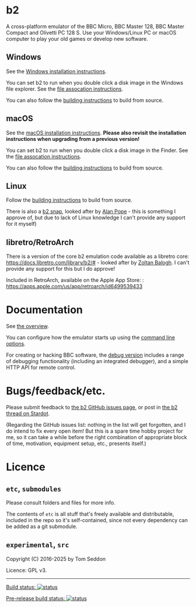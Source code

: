# b2

A cross-platform emulator of the BBC Micro, BBC Master 128, BBC Master
Compact and Olivetti PC 128 S. Use your Windows/Linux PC or macOS
computer to play your old games or develop new software.

## Windows

See the
[Windows installation instructions](./doc/Installing-on-Windows.md).

You can set b2 to run when you double click a disk image in the
Windows file explorer. See the
[file assocation instructions](./doc/File-Association.md).

You can also follow the [building instructions](./doc/Building.md) to
build from source.

## macOS

See the [macOS installation instructions](./doc/Installing-on-OSX.md).
**Please also revisit the installation instructions when upgrading
from a previous version!**

You can set b2 to run when you double click a disk image in the
Finder. See the
[file assocation instructions](./doc/File-Association.md).

You can also follow the [building instructions](./doc/Building.md) to
build from source.

## Linux

Follow the [building instructions](./doc/Building.md) to
build from source.

There is also a [b2 snap](https://snapcraft.io/b2), looked after by
[Alan Pope](https://github.com/popey/b2-snap/) - this is something I
approve of, but due to lack of Linux knowledge I can't provide any
support for it myself)

## libretro/RetroArch

There is a version of the core b2 emulation code available as a
libretro core: https://docs.libretro.com/library/b2/# - looked after
by [Zoltan Balogh](https://github.com/zoltanvb/b2-libretro). I can't
provide any support for this but I do approve!

Included in RetroArch, available on the Apple App Store: :
https://apps.apple.com/us/app/retroarch/id6499539433

# Documentation

See [the overview](./doc/Overview.md).

You can configure how the emulator starts up using the
[command line options](./doc/Command-Line.md).

For creating or hacking BBC software, the
[debug version](./doc/Debug-version.md) includes a range of debugging
functionality (including an integrated debugger), and a simple HTTP
API for remote control.

# Bugs/feedback/etc.

Please submit feedback to
[the b2 GitHub issues page](https://github.com/tom-seddon/b2/issues),
or post in
[the b2 thread on Stardot](https://stardot.org.uk/forums/viewtopic.php?f=4&t=13081).

(Regarding the GitHub issues list: nothing in the list will get
forgotten, and I do intend to fix every open item! But this is a spare
time hobby project for me, so it can take a while before the right
combination of appropriate block of time, motivation, equipment setup,
etc., presents itself.)

# Licence

## `etc`, `submodules`

Please consult folders and files for more info.

The contents of `etc` is all stuff that's freely available and
distributable, included in the repo so it's self-contained, since not
every dependency can be added as a git submodule.

## `experimental`, `src`

Copyright (C) 2016-2025 by Tom Seddon

Licence: GPL v3.

-----

[Build status: ![status](https://ci.appveyor.com/api/projects/status/3sdnt3mh1r61h74y/branch/master?svg=true)](https://ci.appveyor.com/project/tom-seddon/b2/branch/master)

[Pre-release build status: ![status](https://ci.appveyor.com/api/projects/status/3sdnt3mh1r61h74y/branch/wip/master?svg=true)](https://ci.appveyor.com/project/tom-seddon/b2/branch/wip/master)

